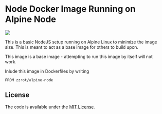 # Node Docker Image Running on Alpine Node

[![](https://badge.imagelayers.io/zzrot/alpine-node:latest.svg)](https://imagelayers.io/?images=zzrot/alpine-node:latest 'Get your own badge on imagelayers.io')

This is a basic NodeJS setup running on Alpine Linux to minimize the image size. This is meant to act as a base image for others to build upon.

This image is a base image - attempting to run this image by itself will not work.

Inlude this image in Dockerfiles by writing

    FROM zzrot/alpine-node

## License

The code is available under the [MIT License](/LICENSE).
